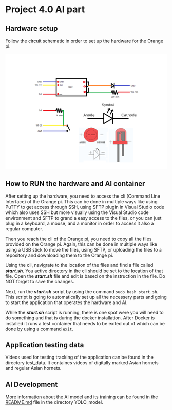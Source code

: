 # Project 4.0 AI part

## Hardware setup
Follow the circuit schematic in order to set up the hardware for the Orange pi.

![Circuit schematic](schematic.png)

## How to RUN the hardware and AI container
After setting up the hardware, you need to access the cli (Command Line Interface) of the Orange pi. This can be done in multiple ways like using PuTTY to get access through SSH, using SFTP plugin in Visual Studio code which also uses SSH but more visually using the Visual Studio code environment and SFTP to grand a easy access to the files, or you can just plug in a keyboard, a mouse, and a monitor in order to access it also a regular computer.

Then you reach the cli of the Orange pi, you need to copy all the files provided on the Orange pi. Again, this can be done in multiple ways like using a USB stick to move the files, using SFTP, or uploading the files to a repository and downloading them to the Orange pi.

Using the cli, navigrate to the location of the files and find a file called ***start.sh***. You active directory in the cli should be set to the location of that file. Open the ***start.sh*** file and edit is based on the instruction in the file. Do NOT forget to save the changes.

Next, run the ***start.sh*** script by using the command `sudo bash start.sh`. This script is going to automatically set up all the necessery parts and going to start the application that operates the hardware and AI.

While the ***start.sh*** script is running, there is one spot were you will need to do something and that is during the docker installation. After Docker is installed it runs a test container that needs to be exited out of which can be done by using a command `exit`.

## Application testing data
Videos used for testing tracking of the application can be found in the directory test_data. It containes videos of digitally marked Asian hornets and regular Asian hornets.

## AI Development
More information about the AI model and its training can be found in the [README.md](YOLO_model/README.md) file in the directory YOLO_model.
